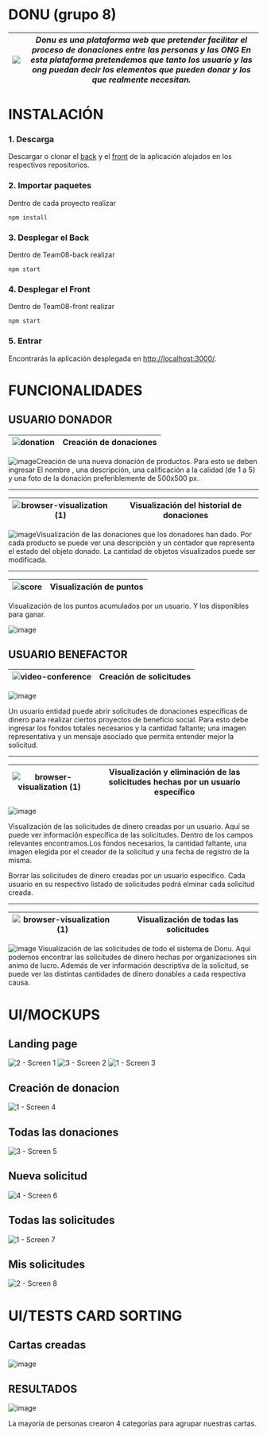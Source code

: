# DONU (grupo 8)

|<img src="https://ssaenz11.github.io/images/donu.jpg">|_Donu es una plataforma web que pretender facilitar el proceso de donaciones entre las personas y las ONG En esta plataforma pretendemos que tanto los usuario y las ong puedan decir los elementos que pueden donar y los que realmente necesitan._|
|--|--|

# INSTALACIÓN

### 1. Descarga
Descargar o clonar el [back](https://github.com/isis3710-uniandes/Team08-back) y el [front](https://github.com/isis3710-uniandes/Team08-front) de la aplicación alojados en los respectivos repositorios. 

### 2. Importar paquetes
Dentro de cada proyecto realizar 

`npm install`

### 3.  Desplegar el Back
Dentro de Team08-back realizar

`npm start`

### 4.  Desplegar el Front
Dentro de Team08-front realizar

`npm start`

### 5. Entrar
Encontrarás la aplicación desplegada en [http://localhost:3000/](http://localhost:3000/).

# FUNCIONALIDADES
## USUARIO DONADOR

|![donation](https://user-images.githubusercontent.com/20799456/55184780-063f4c80-5161-11e9-9508-530b4284f83a.png)|Creación de donaciones|
|--------|--------|

![image](https://user-images.githubusercontent.com/20799456/55185037-8665b200-5161-11e9-86e4-55c724b6da93.png)Creación de una nueva donación de productos. Para esto se deben ingresar El nombre , una descripción, una calificación a la calidad (de 1 a 5) y una foto de la donación preferiblemente de 500x500 px.
________________
|![browser-visualization (1)](https://user-images.githubusercontent.com/20799456/54962852-70bf7500-4f34-11e9-9c80-8f0787f9bc4c.png)|Visualización del historial de donaciones|
|--------|--------|

![image](https://user-images.githubusercontent.com/20799456/55184481-3e925b00-5160-11e9-88e4-a00fbd53df66.png)Visualización de las donaciones que los donadores han dado. Por cada producto se puede ver una descripción y un contador que representa el estado del objeto donado. La cantidad de objetos visualizados puede ser modificada.
____
|![score](https://user-images.githubusercontent.com/20799456/55185632-cc6f4580-5162-11e9-8ffa-dba2f4d8a5a5.png)|Visualización de puntos|
|--------|--------|

Visualización de los puntos acumulados por un usuario. Y los disponibles para ganar.

![image](https://user-images.githubusercontent.com/20799456/55185661-db55f800-5162-11e9-8bcd-f36771ff36e3.png)


## USUARIO BENEFACTOR

|![video-conference](https://user-images.githubusercontent.com/20799456/55186029-95e5fa80-5163-11e9-9b51-51c39b3a92f8.png)|Creación de solicitudes|
|--------|--------|

![image](https://user-images.githubusercontent.com/20799456/55186134-d04f9780-5163-11e9-9d24-db6ec1d6efcc.png)

Un usuario entidad puede abrir solicitudes de donaciones específicas de dinero para realizar ciertos proyectos de beneficio social. Para esto debe ingresar los fondos totales necesarios y la cantidad faltante; una imagen representativa y un mensaje asociado que permita entender mejor la solicitud. 
________________
|![browser-visualization (1)](https://user-images.githubusercontent.com/20799456/54962852-70bf7500-4f34-11e9-9c80-8f0787f9bc4c.png)|Visualización y eliminación de las solicitudes hechas por un usuario específico|
|--------|--------|

![image](https://user-images.githubusercontent.com/20799456/55187053-09890700-5166-11e9-83ea-7c0a8ad88552.png)

Visualización de las solicitudes de dinero creadas por un usuario. Aquí se puede ver información específica de las solicitudes. Dentro de los campos relevantes encontramos.Los fondos necesarios, la cantidad faltante, una imagen elegida por el creador de la solicitud y una fecha de registro de la misma. 

Borrar las solicitudes de dinero creadas por un usuario especifico. Cada usuario en su respectivo listado de solicitudes podrá elminar cada solicitud creada.
______
|![browser-visualization (1)](https://user-images.githubusercontent.com/20799456/54962852-70bf7500-4f34-11e9-9c80-8f0787f9bc4c.png)|Visualización de todas las solicitudes|
|--------|--------|

![image](https://user-images.githubusercontent.com/20799456/55187591-718c1d00-5167-11e9-95bd-aa9956e80b85.png)
Visualización de las solicitudes de todo el sistema de Donu. Aquí podemos encontrar las solicitudes de dinero hechas por organizaciones sin animo de lucro. Además de ver información descriptiva de la solicitud, se puede ver las distintas cantidades de dinero donables a cada respectiva causa.
# UI/MOCKUPS

## Landing page

![2 - Screen 1](https://user-images.githubusercontent.com/20799456/55192646-f7619580-5172-11e9-8e3b-489b01f2fec3.png)
![3 - Screen 2](https://user-images.githubusercontent.com/20799456/55192647-f7619580-5172-11e9-94ac-880ca3eb27d6.png)
![1 - Screen 3](https://user-images.githubusercontent.com/20799456/55192648-f7619580-5172-11e9-96dc-64d5481dcc5d.png)

## Creación de donacion 

![1 - Screen 4](https://user-images.githubusercontent.com/20799456/55193743-d3ec1a00-5175-11e9-969b-59310fe84720.png)

## Todas las donaciones

![3 - Screen 5](https://user-images.githubusercontent.com/20799456/55195894-e5382500-517b-11e9-8f1b-fa46872cc4f6.png)

## Nueva solicitud

![4 - Screen 6](https://user-images.githubusercontent.com/20799456/55195895-e5382500-517b-11e9-93ce-5f4cd07603c1.png)

## Todas las solicitudes

![1 - Screen  7](https://user-images.githubusercontent.com/20799456/55195896-e5382500-517b-11e9-89dd-8ea4a3f49235.png)

## Mis solicitudes
![2 - Screen  8](https://user-images.githubusercontent.com/20799456/55195893-e5382500-517b-11e9-9a8f-fbb28804fefb.png)

# UI/TESTS CARD SORTING

## Cartas creadas

![image](https://user-images.githubusercontent.com/20799456/55232967-17d23400-51f5-11e9-887a-2b512c98c923.png)

## RESULTADOS

![image](https://user-images.githubusercontent.com/20799456/55233049-549e2b00-51f5-11e9-8678-564192ac08d8.png)

La mayoría de personas crearon 4 categorías para agrupar nuestras cartas.

